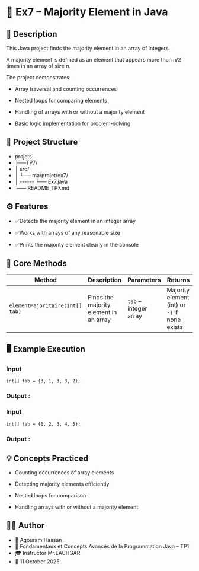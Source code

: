 
# 🧮 **Ex7 – Majority Element in Java**

## 📘 Description

This Java project finds the majority element in an array of integers.

A majority element is defined as an element that appears more than n/2 times in an array of size n.

The project demonstrates:

- Array traversal and counting occurrences

- Nested loops for comparing elements

- Handling of arrays with or without a majority element

- Basic logic implementation for problem-solving
## 📂 Project Structure
- projets
- ├──TP7/
- │  src/
- │   └── ma/projet/ex7/
- │ ------     └── Ex7.java
- └── README_TP7.md

## ⚙️ Features

- ✅Detects the majority element in an integer array


- ✅Works with arrays of any reasonable size

- ✅Prints the majority element clearly in the console
## 🧠 Core Methods
| Method                          | Description                            | Parameters            | Returns                                       |
| ------------------------------- | -------------------------------------- | --------------------- | --------------------------------------------- |
| `elementMajoritaire(int[] tab)` | Finds the majority element in an array | `tab` – integer array | Majority element (int) or `-1` if none exists |


## 🖥️ Example Execution

### Input 
``` 
int[] tab = {3, 1, 3, 3, 2};
```
### Output :


### Input 
``` 
int[] tab = {1, 2, 3, 4, 5};
```
### Output :
## 💡 Concepts Practiced

- Counting occurrences of array elements

- Detecting majority elements efficiently

- Nested loops for comparison

- Handling arrays with or without a majority element
## 🧑‍💻 Author

- 👤 Agouram Hassan
- 🏫 Fondamentaux et Concepts Avancés de la Programmation Java – TP1
- 🎓 Instructor	Mr.LACHGAR
- 📅 11	October 2025

